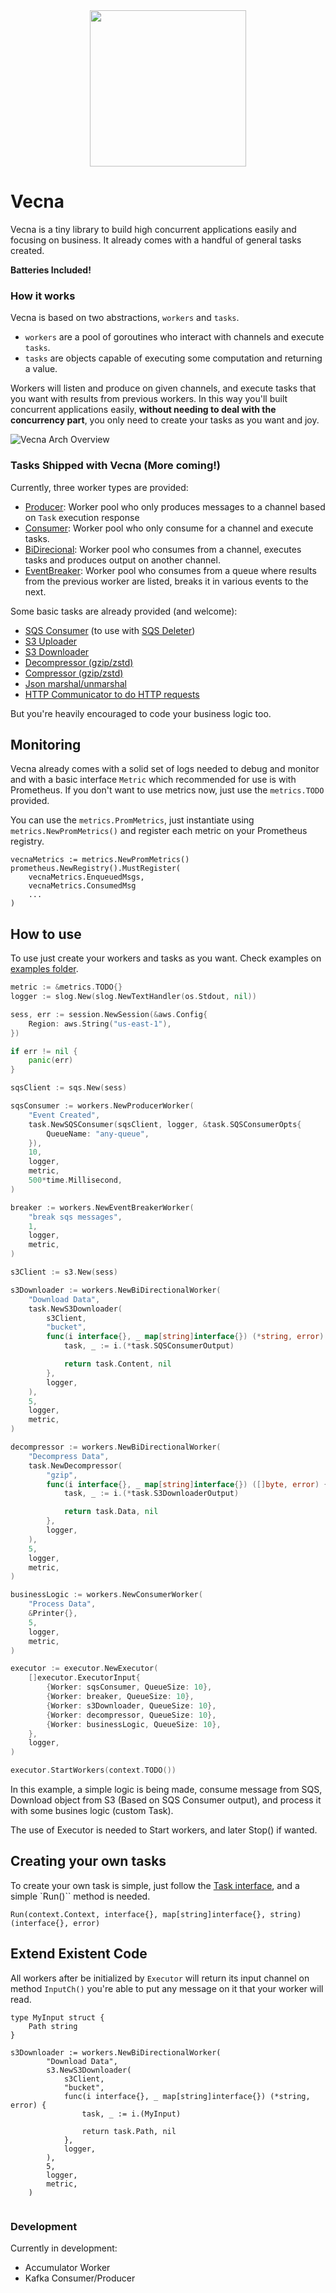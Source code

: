 <center><img src='https://i.imgur.com/BttdRu0.jpg' width='250'></center>


Vecna
=======

Vecna is a tiny library to build high concurrent applications easily and focusing on business. It already comes with a handful of general tasks created. 

**Batteries Included!**

### How it works

Vecna is based on two abstractions, `workers` and `tasks`. 

* `workers` are a pool of goroutines who interact with channels and execute `tasks`.
* `tasks` are objects capable of executing some computation and returning a value.

Workers will listen and produce on given channels, and execute tasks that you want with results from previous workers. In this way you'll built concurrent applications easily, **without needing to deal with the concurrency part**, you only need to create your tasks as you want and joy.

![Vecna Arch Overview](doc/img/vecna_arch_overview.png)

### Tasks Shipped with Vecna (More coming!)

Currently, three worker types are provided:

* [Producer](pkg/workers/producer.go): Worker pool who only produces messages to a channel based on `Task` execution response
* [Consumer](pkg/workers/consumer.go): Worker pool who only consume for a channel and execute tasks.
* [BiDirecional](pkg/workers/bi_directional.go): Worker pool who consumes from a channel, executes tasks and produces output on another channel.
* [EventBreaker](pkg/workers/event_breaker.go): Worker pool who consumes from a queue where results from the previous worker are listed, breaks it in various events to the next.

Some basic tasks are already provided (and welcome):

* [SQS Consumer](pkg/task/sqs/sqs_consumer.go) (to use with [SQS Deleter](pkg/task/sqs/sqs_deleter.go))
* [S3 Uploader](pkg/task/s3/s3_uploader.go)
* [S3 Downloader](pkg/task/s3/s3_downloader.go)
* [Decompressor (gzip/zstd)](pkg/task/compression/decompressor.go)
* [Compressor (gzip/zstd)](pkg/task/compression/compressor.go)
* [Json marshal/unmarshal](pkg/task/json/json.go)
* [HTTP Communicator to do HTTP requests](pkg/task/http_communicator/http_communicator.go)

But you're heavily encouraged to code your business logic too.

## Monitoring

Vecna already comes with a solid set of logs needed to debug and monitor and with a basic interface `Metric` which recommended for use is with Prometheus. If you don't want to use metrics now, just use the `metrics.TODO` provided.

You can use the `metrics.PromMetrics`, just instantiate using `metrics.NewPromMetrics()` and register each metric on your Prometheus registry.

```
vecnaMetrics := metrics.NewPromMetrics()
prometheus.NewRegistry().MustRegister(
    vecnaMetrics.EnqueuedMsgs,
    vecnaMetrics.ConsumedMsg
    ...
)
````

## How to use

To use just create your workers and tasks as you want. Check examples on [examples folder](examples/).

```go
metric := &metrics.TODO{}
logger := slog.New(slog.NewTextHandler(os.Stdout, nil))

sess, err := session.NewSession(&aws.Config{
    Region: aws.String("us-east-1"),
})

if err != nil {
    panic(err)
}

sqsClient := sqs.New(sess)

sqsConsumer := workers.NewProducerWorker(
    "Event Created",
    task.NewSQSConsumer(sqsClient, logger, &task.SQSConsumerOpts{
        QueueName: "any-queue",
    }),
    10,
    logger,
    metric,
    500*time.Millisecond,
)

breaker := workers.NewEventBreakerWorker(
    "break sqs messages",
    1,
    logger,
    metric,
)

s3Client := s3.New(sess)

s3Downloader := workers.NewBiDirectionalWorker(
    "Download Data",
    task.NewS3Downloader(
        s3Client,
        "bucket",
        func(i interface{}, _ map[string]interface{}) (*string, error) {
            task, _ := i.(*task.SQSConsumerOutput)

            return task.Content, nil
        },
        logger,
    ),
    5,
    logger,
    metric,
)

decompressor := workers.NewBiDirectionalWorker(
    "Decompress Data",
    task.NewDecompressor(
        "gzip",
        func(i interface{}, _ map[string]interface{}) ([]byte, error) {
            task, _ := i.(*task.S3DownloaderOutput)

            return task.Data, nil
        },
        logger,
    ),
    5,
    logger,
    metric,
)

businessLogic := workers.NewConsumerWorker(
    "Process Data",
    &Printer{},
    5,
    logger,
    metric,
)

executor := executor.NewExecutor(
    []executor.ExecutorInput{
        {Worker: sqsConsumer, QueueSize: 10},
        {Worker: breaker, QueueSize: 10},
        {Worker: s3Downloader, QueueSize: 10},
        {Worker: decompressor, QueueSize: 10},
        {Worker: businessLogic, QueueSize: 10},
    },
    logger,
)

executor.StartWorkers(context.TODO())
```

In this example, a simple logic is being made, consume message from SQS, Download object from S3 (Based on SQS Consumer output), and process it with some busines logic (custom Task). 

The use of Executor is needed to Start workers, and later Stop() if wanted.

## Creating your own tasks

To create your own task is simple, just follow the [Task interface](pkg/task/task.go), and a simple `Run()`` method is needed.

```
Run(context.Context, interface{}, map[string]interface{}, string) (interface{}, error)
``` 

## Extend Existent Code

All workers after be initialized by `Executor` will return its input channel on method `InputCh()` you're able to put any message on it that your worker will read.

```
type MyInput struct {
    Path string
}

s3Downloader := workers.NewBiDirectionalWorker(
		"Download Data",
		s3.NewS3Downloader(
			s3Client,
			"bucket",
			func(i interface{}, _ map[string]interface{}) (*string, error) {
				task, _ := i.(MyInput)

				return task.Path, nil
			},
			logger,
		),
		5,
		logger,
		metric,
	)


```

### Development

Currently in development:

* Accumulator Worker
* Kafka Consumer/Producer
